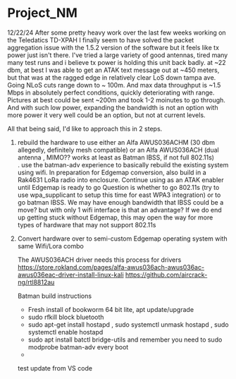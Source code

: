 # Project_NM

12/22/24
After some pretty heavy work over the last few weeks working on the Teledatics TD-XPAH I finally seem to have solved the packet aggregation issue with the 1.5.2 version of the software
but it feels like tx power just isn't there. I've tried a large variety of good antennas, tired many many test runs and i believe tx power is holding this unit back badly.
at ~22 dbm, at best I was able to get an ATAK text message out at ~450 meters, but that was at the ragged edge in relatively clear LoS down tampa ave. Going NLoS cuts range down to ~ 100m. And max data throughput is
~1.5 Mbps in absolutely perfect conditions, quickly deteriorating with range. Pictures at best could be sent ~200m and took 1-2 moinutes to go through. And with such low power, expanding the bandwidth is not an option
with more power it very well could be an option, but not at current levels.

All that being said, I'd like to approach this in 2 steps.
1. rebuild the hardware to use either an Alfa AWUS036ACHM (30 dbm allegedly, definitely mesh compatible) or an Alfa AWUS036ACH (dual antenna , MIMO?? works at least as Batman IBSS, if not full 802.11s) <br>.
   use the batman-adv experience to basically rebuild the existing system using wifi. In preparation for Edgemap conversion, also build in a Rak4631 LoRa radio into enclosure. Continue using as an ATAK enabler until Edgemap is ready to go
   Question is whether to go 802.11s (try to use wpa_supplicant to setup this time for east WPA3 integration) or to go batman IBSS. We may have enough bandwidth that IBSS could be a move? but with only 1 wifi interface is that an advantage? If we do end up getting stuck without Edgemap, this may open the way for more types of hardware that may not support 802.11s
3. Convert hardware over to semi-custom Edgemap operating system with same Wifi/Lora combo

   The AWUS036ACH driver needs this process for drivers https://store.rokland.com/pages/alfa-awus036ach-awus036ac-awus036eac-driver-install-linux-kali     https://github.com/aircrack-ng/rtl8812au


   Batman build instructions
   - Fresh install of bookworm 64 bit lite, apt update/upgrade
   - sudo rfkill block bluetooth
   - sudo apt-get install hostapd , sudo systemctl unmask hostapd , sudo systemctl enable hostapd
   - sudo apt install batctl bridge-utils and remember you need to sudo modprobe batman-adv every boot
   - 

   test update from VS code
